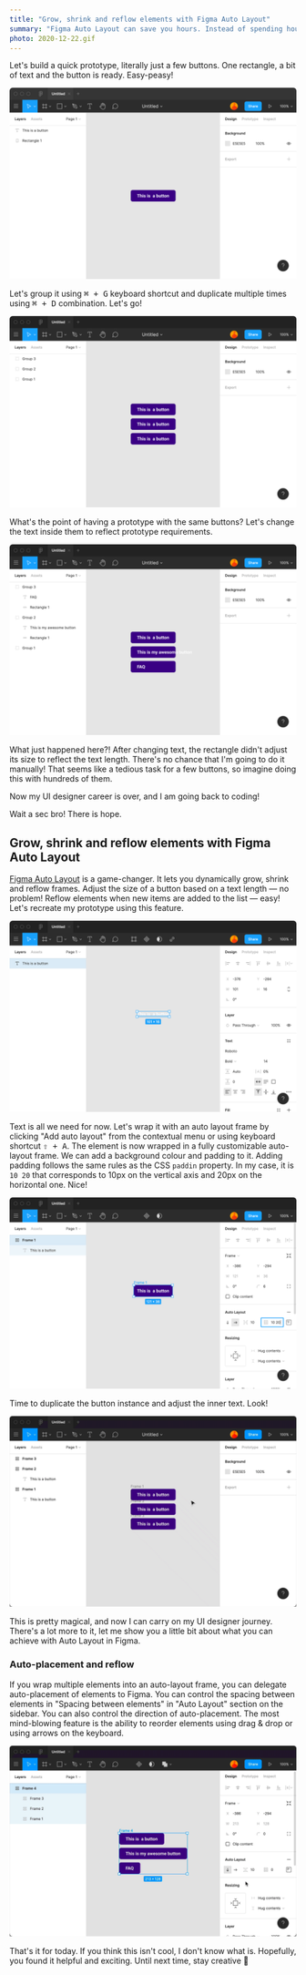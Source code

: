 ```yaml
---
title: "Grow, shrink and reflow elements with Figma Auto Layout"
summary: "Figma Auto Layout can save you hours. Instead of spending hours on adjusting the size of a component or moving things around the UI project, spend this time on creative tasks."
photo: 2020-12-22.gif
---
```


Let's build a quick prototype, literally just a few buttons. One rectangle, a bit of text and the button is ready. Easy-peasy!

![Button design in Figma](2020-12-22-1.png)

Let's group it using <kbd>⌘ + G</kbd> keyboard shortcut and duplicate multiple times using <kbd>⌘ + D</kbd> combination. Let's go!

![Multiple buttons in Figma](2020-12-22-2.png)

What's the point of having a prototype with the same buttons? Let's change the text inside them to reflect prototype requirements.

![Multiple buttons with incorrect padding around them in Figma](2020-12-22-3.png)

What just happened here?! After changing text, the rectangle didn't adjust its size to reflect the text length. There's no chance that I'm going to do it manually! That seems like a tedious task for a few buttons, so imagine doing this with hundreds of them.

Now my UI designer career is over, and I am going back to coding!

Wait a sec bro! There is hope.

## Grow, shrink and reflow elements with Figma Auto Layout

[Figma Auto Layout](https://help.figma.com/hc/en-us/articles/360040451373) is a game-changer. It lets you dynamically grow, shrink and reflow frames. Adjust the size of a button based on a text length — no problem! Reflow elements when new items are added to the list — easy! Let's recreate my prototype using this feature.

![Button design using Auto Layout in Figma](2020-12-22-4.png)

Text is all we need for now. Let's wrap it with an auto layout frame by clicking "Add auto layout" from the contextual menu or using keyboard shortcut <kbd>⇧ + A</kbd>. The element is now wrapped in a fully customizable auto-layout frame. We can add a background colour and padding to it. Adding padding follows the same rules as the CSS `paddin` property. In my case, it is `10 20` that corresponds to 10px on the vertical axis and 20px on the horizontal one. Nice!

![Button design using Auto Layout in Figma](2020-12-22-5.png)

Time to duplicate the button instance and adjust the inner text. Look!

![Button design using Auto Layout in Figma](2020-12-22-6.gif)

This is pretty magical, and now I can carry on my UI designer journey. There's a lot more to it, let me show you a little bit about what you can achieve with Auto Layout in Figma.

### Auto-placement and reflow

If you wrap multiple elements into an auto-layout frame, you can delegate auto-placement of elements to Figma. You can control the spacing between elements in "Spacing between elements" in "Auto Layout" section on the sidebar. You can also control the direction of auto-placement. The most mind-blowing feature is the ability to reorder elements using drag & drop or using arrows on the keyboard.

![Auto-placement and reflow of auto layout frames in Figma](2020-12-22-7.gif)

That's it for today. If you think this isn't cool, I don't know what is. Hopefully, you found it helpful and exciting. Until next time, stay creative 👋


